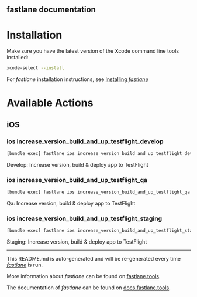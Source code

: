 fastlane documentation
----

# Installation

Make sure you have the latest version of the Xcode command line tools installed:

```sh
xcode-select --install
```

For _fastlane_ installation instructions, see [Installing _fastlane_](https://docs.fastlane.tools/#installing-fastlane)

# Available Actions

## iOS

### ios increase_version_build_and_up_testflight_develop

```sh
[bundle exec] fastlane ios increase_version_build_and_up_testflight_develop
```

Develop: Increase version, build & deploy app to TestFlight

### ios increase_version_build_and_up_testflight_qa

```sh
[bundle exec] fastlane ios increase_version_build_and_up_testflight_qa
```

Qa: Increase version, build & deploy app to TestFlight

### ios increase_version_build_and_up_testflight_staging

```sh
[bundle exec] fastlane ios increase_version_build_and_up_testflight_staging
```

Staging: Increase version, build & deploy app to TestFlight

----

This README.md is auto-generated and will be re-generated every time [_fastlane_](https://fastlane.tools) is run.

More information about _fastlane_ can be found on [fastlane.tools](https://fastlane.tools).

The documentation of _fastlane_ can be found on [docs.fastlane.tools](https://docs.fastlane.tools).
